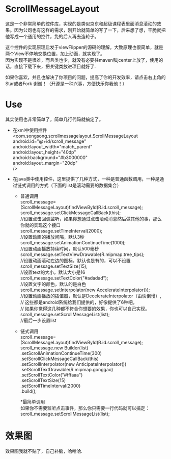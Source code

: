 # ScrollMessageLayout
这是一个非常简单的控件库，实现的是类似京东和超级课程表里面消息滚动的效果。因为公司也有这样的需求，刚开始就简单的写了一下，后来想了想，干脆就把他写成一个通用的控件，免的后人再去造轮子。<br>
<p>这个控件的实现原理启发于viewFlipper的源码的理解。大致原理也很简单，就是两个View不停地交换位置，加上动画，就实现了。<br>
因为实现不是很难，而且类也少，就没有必要往maven和jcenter上放了，使用的话，直接下载下来，把关键类放进项目就好了.<br><p>
如果你喜欢，并且也解决了你项目的问题，提高了你的开发效率，请点击右上角的 Star或者Fork 谢谢！（开源是一种兴事，方便快乐你我他！）

# Use
其实使用也非常简单了，简单几行代码就搞定了。<br>
* 在xml中使用控件<br>
<com.songsong.scrollmessagelayout.ScrollMessageLayout<br>
        android:id="@+id/scroll_message"<br>
        android:layout_width="match_parent"<br>
        android:layout_height="40dp"<br>
        android:background="#b3000000"<br>
        android:layout_margin="20dp"<br>
        /><br><p>
* 在java类中使用控件，这里提供了几种方式，一种是普通函数调用，一种是通过链式调用的方式（下面的list是滚动需要的数据集合）<br><p>
	* 普通调用<br>
		scroll_message=(ScrollMessageLayout)findViewById(R.id.scroll_message);<br>
        scroll_message.setClickMessageCallBack(this);<br>
        //设置点击回调监听，如果你想通过点击滚动消息然后做其他的事，那么你就的实现这个接口<br>
        scroll_message.setTimeInterval(2000);<br>
        //设置动画的播放间隔，默认3秒<br>
        scroll_message.setAnimationContinueTime(1000);<br>
        //设置动画播放持续时间，默认500毫秒<br>
        scroll_message.setTextViewDrawable(R.mipmap.tree_tips);<br>
        //设置动画滚动左边的图标，默认也是有的，可以不设置<br>
        scroll_message.setTextSize(15);<br>
        //设置text的大小，默认大小是16<br>
        scroll_message.setTextColor("#adadad");<br>
        //设置文字的颜色，默认的是白色<br>
        scroll_message.setInterpolator(new AccelerateInterpolator());<br>
        //设置动画播放的插值器，默认是DecelerateInterpolator（由快倒慢）,<br>
        // 这些都是android系统给我们提供的，好像提供了6种吧，<br>
        // 如果你觉得这几种都不符合你想要的效果，你也可以自己实现。<br>
        scroll_message.setScrollMessageList(list);<br>
        //最后一步设置list<br><p>
	* 链式调用<br>
	scroll_message=(ScrollMessageLayout)findViewById(R.id.scroll_message);<br>
        scroll_message.new Builder(list)<br>
                .setScrollAnimationContinueTime(300)<br>
                .setScrollClickMessageCallBack(this)<br>
                .setScrollInterpolator(new AnticipateInterpolator())<br>
                .setScrollTextDrawable(R.mipmap.gonggao)<br>
                .setScrollTextColor("#fffaaa")<br>
                .setScrollTextSize(15)<br>
                .setScrollTimeInterval(2000)<br>
                .build();<br><p>
	*最简单调用<br>
	如果你不需要监听点击事件，那么你只需要一行代码就可以搞定：
	scroll_message.setScrollMessageList(list);<br>
# 效果图
效果图我就不贴了，自己补脑，哈哈哈.<br><p>


